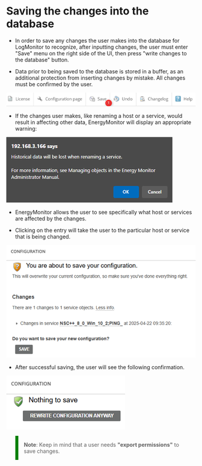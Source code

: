 # Saving the changes into the database

- In order to save any changes the user makes into the database for LogMonitor to recognize, after inputting changes, the user must enter "Save" menu on the right side of the UI, then press "write changes to the database" button.

- Data prior to being saved to the database is stored in a buffer, as an additional protection from inserting changes by mistake. All changes must be confirmed by the user.  

![help_in_line](/media/03-00-01_Saving_to_the_database_1.png)

- If the changes user makes, like renaming a host or a service, would result in affecting other data, EnergyMonitor will display an appropriate warning:

![database_historical_data_warning](/media/03-00-02_database_historical_data_warning.png)

- EnergyMonitor allows the user to see specifically what host or services are affected by the changes.

- Clicking on the entry will take the user to the particular host or service that is being changed.

![database_changes](/media/03-00-03_database_changes.png)

- After successful saving, the user will see the following confirmation.

![database_changes_saved](/media/03-00-04_database_changes_saved.png)

<blockquote style="border-left: 8px solid green; padding: 15px;"> <b>Note</b>: Keep in mind that a user needs <strong>"export permissions"</strong> to save changes.
</blockquote>